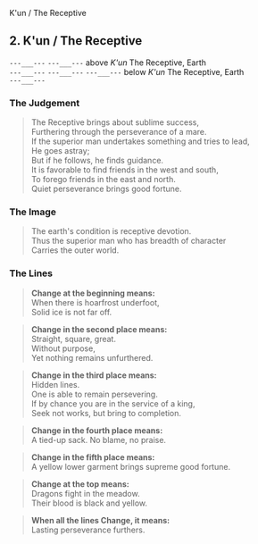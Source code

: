 K'un / The Receptive
## 2. K'un / The Receptive
``---___---``
``---___---`` above _K'un_ The Receptive, Earth  
``---___---``
``---___---``
``---___---`` below _K'un_ The Receptive, Earth  
``---___---``
### The Judgement
> The Receptive brings about sublime success,  
 Furthering through the perseverance of a mare.  
 If the superior man undertakes something and tries to lead,  
 He goes astray;  
 But if he follows, he finds guidance.  
 It is favorable to find friends in the west and south,  
 To forego friends in the east and north.  
 Quiet perseverance brings good fortune.
### The Image
> The earth's condition is receptive devotion.  
 Thus the superior man who has breadth of character  
 Carries the outer world.
### The Lines

 > **Change at the beginning means:**  
 When there is hoarfrost underfoot,  
 Solid ice is not far off.

 > **Change in the second place means:**  
 Straight, square, great.  
 Without purpose,  
 Yet nothing remains unfurthered.

 > **Change in the third place means:**  
 Hidden lines.  
 One is able to remain persevering.  
 If by chance you are in the service of a king,  
 Seek not works, but bring to completion.


 > **Change in the fourth place means:**  
 A tied-up sack. No blame, no praise.

 > **Change in the fifth place means:**  
 A yellow lower garment brings supreme good fortune.

 > **Change at the top means:**  
 Dragons fight in the meadow.  
 Their blood is black and yellow.

 > **When all the lines Change, it means:**  
 Lasting perseverance furthers.
